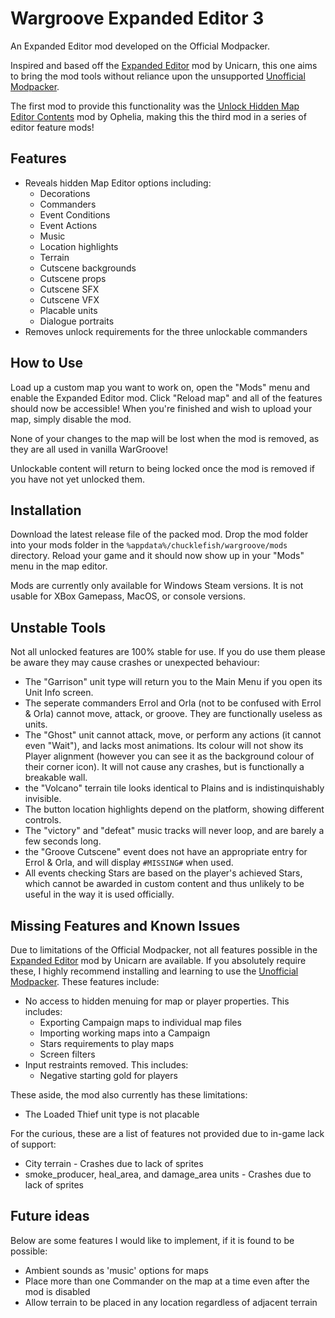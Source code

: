 # Wargroove Expanded Editor 3

An Expanded Editor mod developed on the Official Modpacker.

Inspired and based off the [Expanded Editor](https://www.nexusmods.com/wargroove/mods/28) mod by Unicarn, this one aims to bring the mod tools without reliance upon the unsupported [Unofficial Modpacker](https://www.nexusmods.com/wargroove/mods/1).

The first mod to provide this functionality was the [Unlock Hidden Map Editor Contents](https://www.nexusmods.com/wargroove/mods/11) mod by Ophelia, making this the third mod in a series of editor feature mods!

## Features

* Reveals hidden Map Editor options including:
  * Decorations
  * Commanders
  * Event Conditions
  * Event Actions
  * Music
  * Location highlights
  * Terrain
  * Cutscene backgrounds
  * Cutscene props
  * Cutscene SFX
  * Cutscene VFX
  * Placable units
  * Dialogue portraits
* Removes unlock requirements for the three unlockable commanders

## How to Use

Load up a custom map you want to work on, open the "Mods" menu and enable the Expanded Editor mod. Click "Reload map" and all of the features should now be accessible! When you're finished and wish to upload your map, simply disable the mod.

None of your changes to the map will be lost when the mod is removed, as they are all used in vanilla WarGroove!

Unlockable content will return to being locked once the mod is removed if you have not yet unlocked them.

## Installation

Download the latest release file of the packed mod. Drop the mod folder into your mods folder in the `%appdata%/chucklefish/wargroove/mods` directory. Reload your game and it should now show up in your "Mods" menu in the map editor.

Mods are currently only available for Windows Steam versions. It is not usable for XBox Gamepass, MacOS, or console versions.

## Unstable Tools

Not all unlocked features are 100% stable for use. If you do use them please be aware they may cause crashes or unexpected behaviour:
* The "Garrison" unit type will return you to the Main Menu if you open its Unit Info screen.
* The seperate commanders Errol and Orla (not to be confused with Errol & Orla) cannot move, attack, or groove. They are functionally useless as units.
* The "Ghost" unit cannot attack, move, or perform any actions (it cannot even "Wait"), and lacks most animations. Its colour will not show its Player alignment (however you can see it as the background colour of their corner icon). It will not cause any crashes, but is functionally a breakable wall.
* the "Volcano" terrain tile looks identical to Plains and is indistinquishably invisible.
* The button location highlights depend on the platform, showing different controls.
* The "victory" and "defeat" music tracks will never loop, and are barely a few seconds long.
* the "Groove Cutscene" event does not have an appropriate entry for Errol & Orla, and will display `#MISSING#` when used.
* All events checking Stars are based on the player's achieved Stars, which cannot be awarded in custom content and thus unlikely to be useful in the way it is used officially.

## Missing Features and Known Issues

Due to limitations of the Official Modpacker, not all features possible in the [Expanded Editor](https://www.nexusmods.com/wargroove/mods/28) mod by Unicarn are available. If you absolutely require these, I highly recommend installing and learning to use the [Unofficial Modpacker](https://www.nexusmods.com/wargroove/mods/1). These features include:

* No access to hidden menuing for map or player properties. This includes:
  * Exporting Campaign maps to individual map files
  * Importing working maps into a Campaign
  * Stars requirements to play maps
  * Screen filters
* Input restraints removed. This includes:
  * Negative starting gold for players

These aside, the mod also currently has these limitations:
* The Loaded Thief unit type is not placable

For the curious, these are a list of features not provided due to in-game lack of support:
* City terrain - Crashes due to lack of sprites
* smoke_producer, heal_area, and damage_area units - Crashes due to lack of sprites

## Future ideas

Below are some features I would like to implement, if it is found to be possible:
* Ambient sounds as 'music' options for maps
* Place more than one Commander on the map at a time even after the mod is disabled
* Allow terrain to be placed in any location regardless of adjacent terrain
